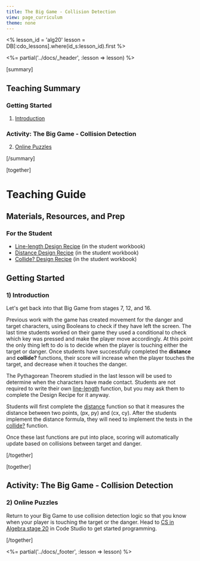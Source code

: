 ```yaml
---
title: The Big Game - Collision Detection
view: page_curriculum
theme: none
---
```


<%
lesson_id = 'alg20'
lesson = DB[:cdo_lessons].where(id_s:lesson_id).first
%>

<%= partial('../docs/_header', :lesson => lesson) %>

[summary]

## Teaching Summary
### **Getting Started**
 
1) [Introduction](#GetStarted)  

### **Activity: The Big Game - Collision Detection**  

2) [Online Puzzles](#Activity1)

[/summary]

[together]

# Teaching Guide

## Materials, Resources, and Prep
### For the Student
- [Line-length Design Recipe](../docs/worksheets/line_length.pdf) (in the student workbook)
- [Distance Design Recipe](../docs/worksheets/distance.pdf) (in the student workbook)
- [Collide? Design Recipe](../docs/worksheets/collide.pdf) (in the student workbook)

## Getting Started


### <a name="GetStarted"></a> 1) Introduction

Let's get back into that Big Game from stages 7, 12, and 16.

Previous work with the game has created movement for the danger and target characters, using Booleans to check if they have left the screen. The last time students worked on their game they used a conditional to check which key was pressed and make the player move accordingly. At this point the only thing left to do is to decide when the player is touching either the target or danger. Once students have successfully completed the **distance** and **collide?** functions, their score will increase when the player touches the target, and decrease when it touches the danger.

The Pythagorean Theorem studied in the last lesson will be used to determine when the characters have made contact. Students are not required to write their own [line-length](../docs/worksheets/line_length.pdf) function, but you may ask them to complete the Design Recipe for it anyway.

Students will first complete the [distance](../docs/worksheets/distance.pdf) function so that it measures the distance between two points, (px, py) and (cx, cy). After the students implement the distance formula, they will need to implement the  tests in the [collide?](../docs/worksheets/collide.pdf) function.

Once these last functions are put into place, scoring will automatically update based on collisions between target and danger.

[/together]

[together]

## Activity: The Big Game - Collision Detection
### <a name="Activity1"></a> 2) Online Puzzles

Return to your Big Game to use collision detection logic so that you know when your player is touching the target or the danger. Head to [CS in Algebra stage 20](http://studio.code.org/s/algebra/stage/20/puzzle/1) in Code Studio to get started programming.

[/together]

<%= partial('../docs/_footer', :lesson => lesson) %>